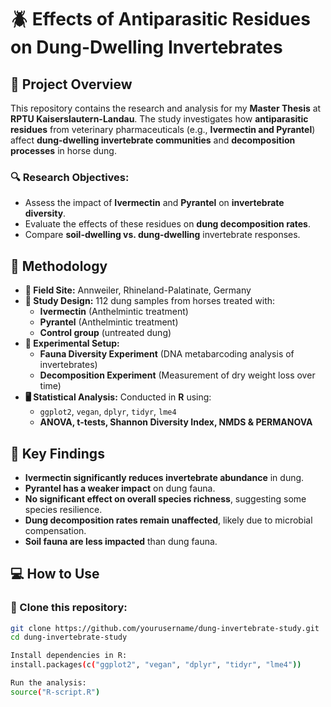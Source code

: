 # 🪲 Effects of Antiparasitic Residues on Dung-Dwelling Invertebrates

## 📖 Project Overview
This repository contains the research and analysis for my **Master Thesis** at **RPTU Kaiserslautern-Landau**. The study investigates how **antiparasitic residues** from veterinary pharmaceuticals (e.g., **Ivermectin and Pyrantel**) affect **dung-dwelling invertebrate communities** and **decomposition processes** in horse dung.

### 🔍 Research Objectives:
- Assess the impact of **Ivermectin** and **Pyrantel** on **invertebrate diversity**.
- Evaluate the effects of these residues on **dung decomposition rates**.
- Compare **soil-dwelling vs. dung-dwelling** invertebrate responses.


## 🧪 Methodology
- **📍 Field Site:** Annweiler, Rhineland-Palatinate, Germany
- **📝 Study Design:** 112 dung samples from horses treated with:
  - **Ivermectin** (Anthelmintic treatment)
  - **Pyrantel** (Anthelmintic treatment)
  - **Control group** (untreated dung)
- **🔬 Experimental Setup:**
  - **Fauna Diversity Experiment** (DNA metabarcoding analysis of invertebrates)
  - **Decomposition Experiment** (Measurement of dry weight loss over time)
- **🖥️ Statistical Analysis:** Conducted in **R** using:
  - `ggplot2`, `vegan`, `dplyr`, `tidyr`, `lme4`
  - **ANOVA, t-tests, Shannon Diversity Index, NMDS & PERMANOVA**

## 🔬 Key Findings
- **Ivermectin significantly reduces invertebrate abundance** in dung.
- **Pyrantel has a weaker impact** on dung fauna.
- **No significant effect on overall species richness**, suggesting some species resilience.
- **Dung decomposition rates remain unaffected**, likely due to microbial compensation.
- **Soil fauna are less impacted** than dung fauna.

## 💻 How to Use
### 🔹 Clone this repository:
```sh
git clone https://github.com/yourusername/dung-invertebrate-study.git
cd dung-invertebrate-study

Install dependencies in R:
install.packages(c("ggplot2", "vegan", "dplyr", "tidyr", "lme4"))

Run the analysis:
source("R-script.R")










